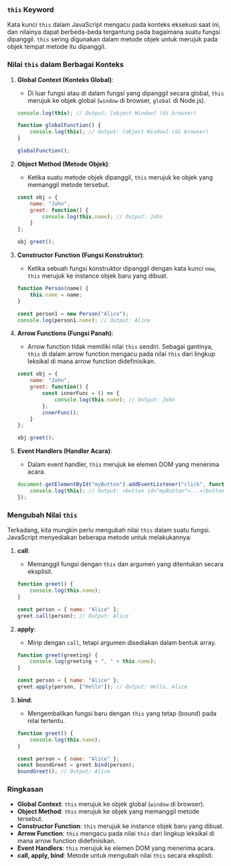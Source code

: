 ### `this` Keyword

Kata kunci `this` dalam JavaScript mengacu pada konteks eksekusi saat ini, dan nilainya dapat berbeda-beda tergantung pada bagaimana suatu fungsi dipanggil. `this` sering digunakan dalam metode objek untuk merujuk pada objek tempat metode itu dipanggil.

### Nilai `this` dalam Berbagai Konteks

1. **Global Context (Konteks Global)**:
    - Di luar fungsi atau di dalam fungsi yang dipanggil secara global, `this` merujuk ke objek global (`window` di browser, `global` di Node.js).
    ```javascript
    console.log(this); // Output: [object Window] (di browser)

    function globalFunction() {
        console.log(this); // Output: [object Window] (di browser)
    }

    globalFunction();
    ```

2. **Object Method (Metode Objek)**:
    - Ketika suatu metode objek dipanggil, `this` merujuk ke objek yang memanggil metode tersebut.
    ```javascript
    const obj = {
        name: "John",
        greet: function() {
            console.log(this.name); // Output: John
        }
    };

    obj.greet();
    ```

3. **Constructor Function (Fungsi Konstruktor)**:
    - Ketika sebuah fungsi konstruktor dipanggil dengan kata kunci `new`, `this` merujuk ke instance objek baru yang dibuat.
    ```javascript
    function Person(name) {
        this.name = name;
    }

    const person1 = new Person("Alice");
    console.log(person1.name); // Output: Alice
    ```

4. **Arrow Functions (Fungsi Panah)**:
    - Arrow function tidak memiliki nilai `this` sendiri. Sebagai gantinya, `this` di dalam arrow function mengacu pada nilai `this` dari lingkup leksikal di mana arrow function didefinisikan.
    ```javascript
    const obj = {
        name: "John",
        greet: function() {
            const innerFunc = () => {
                console.log(this.name); // Output: John
            };
            innerFunc();
        }
    };

    obj.greet();
    ```

5. **Event Handlers (Handler Acara)**:
    - Dalam event handler, `this` merujuk ke elemen DOM yang menerima acara.
    ```javascript
    document.getElementById("myButton").addEventListener("click", function() {
        console.log(this); // Output: <button id="myButton">...</button>
    });
    ```

### Mengubah Nilai `this`

Terkadang, kita mungkin perlu mengubah nilai `this` dalam suatu fungsi. JavaScript menyediakan beberapa metode untuk melakukannya:

1. **call**:
    - Memanggil fungsi dengan `this` dan argumen yang ditentukan secara eksplisit.
    ```javascript
    function greet() {
        console.log(this.name);
    }

    const person = { name: "Alice" };
    greet.call(person); // Output: Alice
    ```

2. **apply**:
    - Mirip dengan `call`, tetapi argumen disediakan dalam bentuk array.
    ```javascript
    function greet(greeting) {
        console.log(greeting + ", " + this.name);
    }

    const person = { name: "Alice" };
    greet.apply(person, ["Hello"]); // Output: Hello, Alice
    ```

3. **bind**:
    - Mengembalikan fungsi baru dengan `this` yang tetap (bound) pada nilai tertentu.
    ```javascript
    function greet() {
        console.log(this.name);
    }

    const person = { name: "Alice" };
    const boundGreet = greet.bind(person);
    boundGreet(); // Output: Alice
    ```

### Ringkasan

- **Global Context**: `this` merujuk ke objek global (`window` di browser).
- **Object Method**: `this` merujuk ke objek yang memanggil metode tersebut.
- **Constructor Function**: `this` merujuk ke instance objek baru yang dibuat.
- **Arrow Function**: `this` mengacu pada nilai `this` dari lingkup leksikal di mana arrow function didefinisikan.
- **Event Handlers**: `this` merujuk ke elemen DOM yang menerima acara.
- **call, apply, bind**: Metode untuk mengubah nilai `this` secara eksplisit.